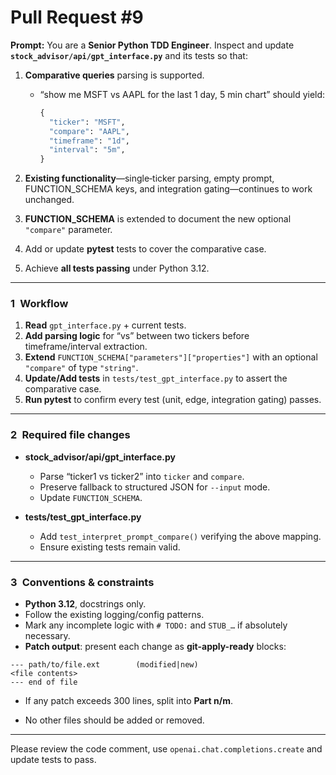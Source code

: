 # Pull Request #9
**Prompt:**
You are a **Senior Python TDD Engineer**.
Inspect and update **`stock_advisor/api/gpt_interface.py`** and its tests so that:

1. **Comparative queries** parsing is supported.

   * “show me MSFT vs AAPL for the last 1 day, 5 min chart” should yield:

     ```python
     {
       "ticker": "MSFT",
       "compare": "AAPL",
       "timeframe": "1d",
       "interval": "5m",
     }
     ```
2. **Existing functionality**—single‐ticker parsing, empty prompt, FUNCTION\_SCHEMA keys, and integration gating—continues to work unchanged.
3. **FUNCTION\_SCHEMA** is extended to document the new optional `"compare"` parameter.
4. Add or update **pytest** tests to cover the comparative case.
5. Achieve **all tests passing** under Python 3.12.

---

### 1 Workflow

1. **Read** `gpt_interface.py` + current tests.
2. **Add parsing logic** for “vs” between two tickers before timeframe/interval extraction.
3. **Extend** `FUNCTION_SCHEMA["parameters"]["properties"]` with an optional `"compare"` of type `"string"`.
4. **Update/Add tests** in `tests/test_gpt_interface.py` to assert the comparative case.
5. **Run pytest** to confirm every test (unit, edge, integration gating) passes.

---

### 2 Required file changes

* **stock\_advisor/api/gpt\_interface.py**

  * Parse “ticker1 vs ticker2” into `ticker` and `compare`.
  * Preserve fallback to structured JSON for `--input` mode.
  * Update `FUNCTION_SCHEMA`.
* **tests/test\_gpt\_interface.py**

  * Add `test_interpret_prompt_compare()` verifying the above mapping.
  * Ensure existing tests remain valid.

---

### 3 Conventions & constraints

* **Python 3.12**, docstrings only.
* Follow the existing logging/config patterns.
* Mark any incomplete logic with `# TODO:` and `STUB_…` if absolutely necessary.
* **Patch output**: present each change as **git-apply-ready** blocks:

```
--- path/to/file.ext        (modified|new)
<file contents>
--- end of file
```

* If any patch exceeds 300 lines, split into **Part n/m**.

- No other files should be added or removed.
---
Please review the code comment, use `openai.chat.completions.create` and update tests to pass.